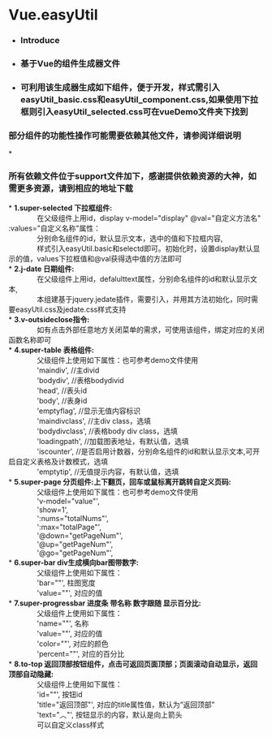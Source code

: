 # <h1>Vue.easyUtil</h1>
* <h3>Introduce</h3>
 * <h3>基于Vue的组件生成器文件</h3>
 * <h3>可利用该生成器生成如下组件，便于开发，样式需引入easyUtil_basic.css和easyUtil_component.css,如果使用下拉框则引入easyUtil_selected.css可在vueDemo文件夹下找到</h3>
 <h3>部分组件的功能性操作可能需要依赖其他文件，请参阅详细说明</h3>
 * <h3>所有依赖文件位于support文件加下，感谢提供依赖资源的大神，如需更多资源，请到相应的地址下载</h3>
 * <strong>1.super-selected  下拉框组件:</br>
 &emsp;&emsp;&emsp;&emsp;</strong>在父级组件上用id，display v-model="display" @val="自定义方法名" :values="自定义名称"属性：</br>
 						&emsp;&emsp;&emsp;&emsp;分别命名组件的id，默认显示文本，选中的值和下拉框内容,</br>
 						&emsp;&emsp;&emsp;&emsp;样式引入easyUtil.basic和selectd即可。初始化时，设置display默认显示的值，values下拉框值和@val获得选中值的方法即可</br>
 * <strong>2.j-date  日期组件:</br>
 &emsp;&emsp;&emsp;&emsp;</strong>在父级组件上用id，defalulttext属性，分别命名组件的id和默认显示文本,</br>
 						&emsp;&emsp;&emsp;&emsp;本组建基于jquery.jedate插件，需要引入，并用其方法初始化，同时需要easyUtil.css及jedate.css样式支持</br>
* <strong>3.v-outsideclose指令:</br>
&emsp;&emsp;&emsp;&emsp;</strong>如有点击外部任意地方关闭菜单的需求，可使用该组件，绑定对应的关闭函数名称即可</br>
* <strong>4.super-table  表格组件:</br>
&emsp;&emsp;&emsp;&emsp;</strong>父级组件上使用如下属性：也可参考demo文件使用</br>
										&emsp;&emsp;&emsp;&emsp;'maindiv',  //主divid</br>
										&emsp;&emsp;&emsp;&emsp;'bodydiv',  //表格bodydivid</br>
										&emsp;&emsp;&emsp;&emsp;'head',   //表头id</br>
										&emsp;&emsp;&emsp;&emsp;'body',   //表身id</br>
										&emsp;&emsp;&emsp;&emsp;'emptyflag',   //显示无值内容标识</br>
										&emsp;&emsp;&emsp;&emsp;'maindivclass',  //主div class，选填</br>
										&emsp;&emsp;&emsp;&emsp;'bodydivclass',  //表格body div class，选填</br>
										&emsp;&emsp;&emsp;&emsp;'loadingpath',   //加载图表地址，有默认值，选填</br>
										&emsp;&emsp;&emsp;&emsp;'iscounter',    //是否启用计数器，分别命名组件的id和默认显示文本,可开启自定义表格及计数模式，选填</br>
										&emsp;&emsp;&emsp;&emsp;'emptytip',   //无值提示内容，有默认值，选填</br>
* <strong>5.super-page  分页组件:上下翻页，回车或鼠标离开跳转自定义页码:</br>
&emsp;&emsp;&emsp;&emsp;</strong>父级组件上使用如下属性：也可参考demo文件使用</br>
										&emsp;&emsp;&emsp;&emsp;'v-model="value"',  </br>
										&emsp;&emsp;&emsp;&emsp;'show=1',  </br>
										&emsp;&emsp;&emsp;&emsp;':nums="totalNums"', </br> 
										&emsp;&emsp;&emsp;&emsp;':max="totalPage"', </br> 
										&emsp;&emsp;&emsp;&emsp;'@down="getPageNum"', </br>  
										&emsp;&emsp;&emsp;&emsp;'@up="getPageNum"', </br>  
										&emsp;&emsp;&emsp;&emsp;'@go="getPageNum"', </br>
* <strong>6.super-bar  div生成横向bar图带数字:</br>
&emsp;&emsp;&emsp;&emsp;</strong>父级组件上使用如下属性：</br>
							&emsp;&emsp;&emsp;&emsp;'bar=""', 柱图宽度  </br>
							&emsp;&emsp;&emsp;&emsp;'value=""', 对应的值 </br>  
* <strong>7.super-progressbar  进度条 带名称 数字跟随 显示百分比:</br>
&emsp;&emsp;&emsp;&emsp;</strong>父级组件上使用如下属性：</br>
							&emsp;&emsp;&emsp;&emsp;'name=""', 名称  </br>
							&emsp;&emsp;&emsp;&emsp;'value=""', 对应的值</br>
							&emsp;&emsp;&emsp;&emsp;'color=""', 对应的颜色 </br>	
							&emsp;&emsp;&emsp;&emsp;'percent=""', 对应的百分比 </br>
* <strong>8.to-top  返回顶部按钮组件，点击可返回页面顶部；页面滚动自动显示，返回顶部自动隐藏:</br>
&emsp;&emsp;&emsp;&emsp;</strong>父级组件上使用如下属性：</br>
							&emsp;&emsp;&emsp;&emsp;'id=""', 按钮id  </br>
							&emsp;&emsp;&emsp;&emsp;'title="返回顶部"', 对应的title属性值，默认为“返回顶部”</br>
							&emsp;&emsp;&emsp;&emsp;'text="︿"', 按钮显示的内容，默认是向上箭头 </br>	
							&emsp;&emsp;&emsp;&emsp;可以自定义class样式 </br>									

		

